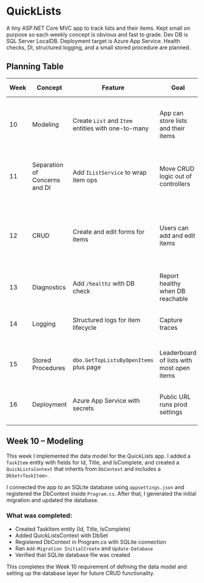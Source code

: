 # QuickLists

A tiny ASP.NET Core MVC app to track lists and their items. Kept small on purpose so each weekly concept is obvious and fast to grade. Dev DB is SQL Server LocalDB. Deployment target is Azure App Service. Health checks, DI, structured logging, and a small stored procedure are planned.

## Planning Table

| Week | Concept | Feature | Goal | Acceptance Criteria | Evidence in README.md | Test Plan |
|---|---|---|---|---|---|---|
| 10 | Modeling | Create `List` and `Item` entities with one-to-many | App can store lists and their items | Tables created. FK works. Migration applied. Seed shows one list with two items | Code link. Short write-up. Screenshot of migration and rows | Run migration. Confirm tables and FK. Home shows seeded list |
| 11 | Separation of Concerns and DI | Add `IListService` to wrap item ops | Move CRUD logic out of controllers | Service registered in DI. Controllers use ctor injection. Unit test stubs compile | Code link. One paragraph on why service | Hit endpoints and confirm service is called |
| 12 | CRUD | Create and edit forms for items | Users can add and edit items | Valid post saves. Edit updates. Validation messages show when invalid | Screenshots of create and edit. Code links | Add item then edit. Confirm DB changes. Invalid post shows validation |
| 13 | Diagnostics | Add `/healthz` with DB check | Report healthy when DB reachable | `/healthz` returns 200 when DB up. 503 when connection is wrong | curl output screenshots for both states | Toggle connection and curl endpoint |
| 14 | Logging | Structured logs for item lifecycle | Capture traces | Log created with `EventId=ItemCreated` and properties `ListId`, `ItemId`, `Title` | Log snippet and code | Create and edit an item then inspect logs |
| 15 | Stored Procedures | `dbo.GetTopListsByOpenItems` plus page | Leaderboard of lists with most open items | SP created via migration. Page uses `FromSqlInterpolated` to show top five | SP script in README. Screenshot of page | Add items, mark some complete, confirm ordering |
| 16 | Deployment | Azure App Service with secrets | Public URL runs prod settings | App builds and runs on Azure. Connection string in App Service. `/healthz` reachable | Deployed URL and screenshots | Visit URL, open home and `/healthz` |

## Week 10 – Modeling

This week I implemented the data model for the QuickLists app. I added a `TaskItem` entity with fields for Id, Title, and IsComplete, and created a `QuickListsContext` that inherits from `DbContext` and includes a `DbSet<TaskItem>`.

I connected the app to an SQLite database using `appsettings.json` and registered the DbContext inside `Program.cs`. After that, I generated the initial migration and updated the database.

### What was completed:
- Created TaskItem entity (Id, Title, IsComplete)
- Added QuickListsContext with DbSet<TaskItem>
- Registered DbContext in Program.cs with SQLite connection
- Ran `Add-Migration InitialCreate` and `Update-Database`
- Verified that SQLite database file was created

This completes the Week 10 requirement of defining the data model and setting up the database layer for future CRUD functionality.

